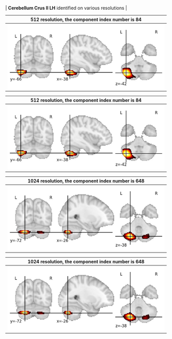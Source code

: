 


| **Cerebellum Crus II LH** identified on various resolutions |

| 512 resolution, the component index number is 84|  
|:---:|  
| ![Component 512](../512/final/84.jpg "From component 512: Cerebellum Crus II LH") |

| 512 resolution, the component index number is 84|  
|:---:|  
| ![Component 512](../512/final/84.jpg "From component 512: Cerebellum Crus II LH") |

| 1024 resolution, the component index number is 648|  
|:---:|  
| ![Component 1024](../1024/final/648.jpg "From component 1024: Cerebellum Crus II LH") |

| 1024 resolution, the component index number is 648|  
|:---:|  
| ![Component 1024](../1024/final/648.jpg "From component 1024: Cerebellum Crus II LH") |